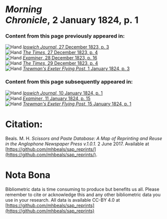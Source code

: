 # *Morning Chronicle*, 2 January 1824, p. 1  
  
### Content from this page previously appeared in:  
![Hand](http://scissorsandpaste.net/wp-content/uploads/2017/06/smallhandpointer.png) [*Ipswich Journal*, 27 December 1823, p. 3](https://mhbeals.github.io/sap_html/Ipswich-Journal/Ipswich-Journal-27-December-1823-p-3)  
![Hand](http://scissorsandpaste.net/wp-content/uploads/2017/06/smallhandpointer.png) [*The Times*, 27 December 1823, p. 4](https://mhbeals.github.io/sap_html/The-Times/The-Times-27-December-1823-p-4)  
![Hand](http://scissorsandpaste.net/wp-content/uploads/2017/06/smallhandpointer.png) [*Examiner*, 28 December 1823, p. 16](https://mhbeals.github.io/sap_html/Examiner/Examiner-28-December-1823-p-16)  
![Hand](http://scissorsandpaste.net/wp-content/uploads/2017/06/smallhandpointer.png) [*The Times*, 29 December 1823, p. 4](https://mhbeals.github.io/sap_html/The-Times/The-Times-29-December-1823-p-4)  
![Hand](http://scissorsandpaste.net/wp-content/uploads/2017/06/smallhandpointer.png) [*Trewman's Exeter Flying Post*, 1 January 1824, p. 3](https://mhbeals.github.io/sap_html/Trewman's-Exeter-Flying-Post/Trewman's-Exeter-Flying-Post-1-January-1824-p-3)  
  
### Content from this page subsequently appeared in:  
![Hand](http://scissorsandpaste.net/wp-content/uploads/2017/06/smallhandpointer.png) [*Ipswich Journal*, 10 January 1824, p. 1](https://mhbeals.github.io/sap_html/Ipswich-Journal/Ipswich-Journal-10-January-1824-p-1)  
![Hand](http://scissorsandpaste.net/wp-content/uploads/2017/06/smallhandpointer.png) [*Examiner*, 11 January 1824, p. 15](https://mhbeals.github.io/sap_html/Examiner/Examiner-11-January-1824-p-15)  
![Hand](http://scissorsandpaste.net/wp-content/uploads/2017/06/smallhandpointer.png) [*Trewman's Exeter Flying Post*, 15 January 1824, p. 1](https://mhbeals.github.io/sap_html/Trewman's-Exeter-Flying-Post/Trewman's-Exeter-Flying-Post-15-January-1824-p-1)  


# Citation: 

Beals. M. H. *Scissors and Paste Database: A Map of Reprinting and Reuse in the Anglophone Newspaper Press v.1.0.1.* 2 June 2017. Available at [https://github.com/mhbeals/sap_reprints/](https://github.com/mhbeals/sap_reprints/). 

# Nota Bona

Bibliometric data is time consuming to produce but benefits us all. Please remember to cite or acknowledge this and any other bibliometric data you use in your research. All data is available CC-BY 4.0 at [https://github.com/mhbeals/sap_reprints](https://github.com/mhbeals/sap_reprints)